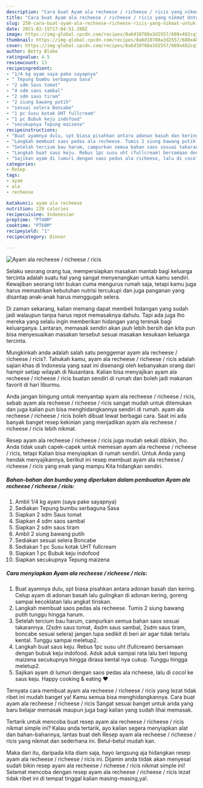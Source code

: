 ```yaml
---
description: "Cara buat Ayam ala recheese / richeese / ricis yang nikmat Untuk Jualan"
title: "Cara buat Ayam ala recheese / richeese / ricis yang nikmat Untuk Jualan"
slug: 250-cara-buat-ayam-ala-recheese-richeese-ricis-yang-nikmat-untuk-jualan
date: 2021-02-15T17:04:51.298Z
image: https://img-global.cpcdn.com/recipes/8a6d10788a3d2557/680x482cq70/ayam-ala-recheese-richeese-ricis-foto-resep-utama.jpg
thumbnail: https://img-global.cpcdn.com/recipes/8a6d10788a3d2557/680x482cq70/ayam-ala-recheese-richeese-ricis-foto-resep-utama.jpg
cover: https://img-global.cpcdn.com/recipes/8a6d10788a3d2557/680x482cq70/ayam-ala-recheese-richeese-ricis-foto-resep-utama.jpg
author: Betty Blake
ratingvalue: 4.5
reviewcount: 13
recipeingredient:
- "1/4 kg ayam saya pake sayapnya"
- " Tepung bumbu serbaguna Sasa"
- "2 sdm Saus tomat"
- "4 sdm saos sambal"
- "2 sdm saus tiram"
- "2 siung bawang putih"
- "sesuai selera Boncabe"
- "1 pc Susu kotak UHT fullcream"
- "1 pc Bubuk keju indofood"
- "secukupnya Tepung maizena"
recipeinstructions:
- "Buat ayamnya dulu, spt biasa pisahkan antara adonan basah dan kering. Celup ayam di adonan basah lalu gulingkan di adonan kering, goreng sampai kecoklatan lalu angkat tiriskan."
- "Langkah membuat saos pedas ala recheese. Tumis 2 siung bawang putih tunggu hingga harum."
- "Setelah tercium bau harum, campurkan semua bahan saos sesuai takarannya. (2sdm saus tomat, 4sdm saus sambal, 2sdm saus tiram, boncabe sesuai selera) jangan lupa sedikit di beri air agar tidak terlalu kental. Tunggu sampai meletup2."
- "Langkah buat saus keju. Rebus 1pc susu uht (fullcream) bersamaan dengan bubuk keju indofood. Aduk aduk sampai rata lalu beri tepung maizena secukupnya hingga dirasa kental nya cukup. Tunggu hingga meletup2."
- "Sajikan ayam di lumuri dengan saos pedas ala richeese, lalu di cocol ke saus keju. Happy cooking &amp; eating ❤️"
categories:
- Resep
tags:
- ayam
- ala
- recheese

katakunci: ayam ala recheese 
nutrition: 229 calories
recipecuisine: Indonesian
preptime: "PT40M"
cooktime: "PT60M"
recipeyield: "1"
recipecategory: Dinner

---
```



![Ayam ala recheese / richeese / ricis](https://img-global.cpcdn.com/recipes/8a6d10788a3d2557/680x482cq70/ayam-ala-recheese-richeese-ricis-foto-resep-utama.jpg)

Selaku seorang orang tua, mempersiapkan masakan mantab bagi keluarga tercinta adalah suatu hal yang sangat menyenangkan untuk kamu sendiri. Kewajiban seorang istri bukan cuma mengurus rumah saja, tetapi kamu juga harus memastikan kebutuhan nutrisi tercukupi dan juga panganan yang disantap anak-anak harus menggugah selera.

Di zaman  sekarang, kalian memang dapat membeli hidangan yang sudah jadi walaupun tanpa harus repot memasaknya dahulu. Tapi ada juga lho mereka yang selalu ingin memberikan hidangan yang terenak bagi keluarganya. Lantaran, memasak sendiri akan jauh lebih bersih dan kita pun bisa menyesuaikan masakan tersebut sesuai masakan kesukaan keluarga tercinta. 



Mungkinkah anda adalah salah satu penggemar ayam ala recheese / richeese / ricis?. Tahukah kamu, ayam ala recheese / richeese / ricis adalah sajian khas di Indonesia yang saat ini disenangi oleh kebanyakan orang dari hampir setiap wilayah di Nusantara. Kalian bisa menyajikan ayam ala recheese / richeese / ricis buatan sendiri di rumah dan boleh jadi makanan favorit di hari liburmu.

Anda jangan bingung untuk menyantap ayam ala recheese / richeese / ricis, sebab ayam ala recheese / richeese / ricis sangat mudah untuk ditemukan dan juga kalian pun bisa menghidangkannya sendiri di rumah. ayam ala recheese / richeese / ricis boleh dibuat lewat berbagai cara. Saat ini ada banyak banget resep kekinian yang menjadikan ayam ala recheese / richeese / ricis lebih nikmat.

Resep ayam ala recheese / richeese / ricis juga mudah sekali dibikin, lho. Anda tidak usah capek-capek untuk memesan ayam ala recheese / richeese / ricis, tetapi Kalian bisa menyiapkan di rumah sendiri. Untuk Anda yang hendak menyajikannya, berikut ini resep membuat ayam ala recheese / richeese / ricis yang enak yang mampu Kita hidangkan sendiri.

<!--inarticleads1-->

##### Bahan-bahan dan bumbu yang diperlukan dalam pembuatan Ayam ala recheese / richeese / ricis:

1. Ambil 1/4 kg ayam (saya pake sayapnya)
1. Sediakan  Tepung bumbu serbaguna Sasa
1. Siapkan 2 sdm Saus tomat
1. Siapkan 4 sdm saos sambal
1. Siapkan 2 sdm saus tiram
1. Ambil 2 siung bawang putih
1. Sediakan sesuai selera Boncabe
1. Sediakan 1 pc Susu kotak UHT fullcream
1. Siapkan 1 pc Bubuk keju indofood
1. Siapkan secukupnya Tepung maizena




<!--inarticleads2-->

##### Cara menyiapkan Ayam ala recheese / richeese / ricis:

1. Buat ayamnya dulu, spt biasa pisahkan antara adonan basah dan kering. Celup ayam di adonan basah lalu gulingkan di adonan kering, goreng sampai kecoklatan lalu angkat tiriskan.
1. Langkah membuat saos pedas ala recheese. Tumis 2 siung bawang putih tunggu hingga harum.
1. Setelah tercium bau harum, campurkan semua bahan saos sesuai takarannya. (2sdm saus tomat, 4sdm saus sambal, 2sdm saus tiram, boncabe sesuai selera) jangan lupa sedikit di beri air agar tidak terlalu kental. Tunggu sampai meletup2.
1. Langkah buat saus keju. Rebus 1pc susu uht (fullcream) bersamaan dengan bubuk keju indofood. Aduk aduk sampai rata lalu beri tepung maizena secukupnya hingga dirasa kental nya cukup. Tunggu hingga meletup2.
1. Sajikan ayam di lumuri dengan saos pedas ala richeese, lalu di cocol ke saus keju. Happy cooking &amp; eating ❤️




Ternyata cara membuat ayam ala recheese / richeese / ricis yang lezat tidak ribet ini mudah banget ya! Kamu semua bisa menghidangkannya. Cara buat ayam ala recheese / richeese / ricis Sangat sesuai banget untuk anda yang baru belajar memasak maupun juga bagi kalian yang sudah lihai memasak.

Tertarik untuk mencoba buat resep ayam ala recheese / richeese / ricis nikmat simple ini? Kalau anda tertarik, ayo kalian segera menyiapkan alat dan bahan-bahannya, lantas buat deh Resep ayam ala recheese / richeese / ricis yang nikmat dan sederhana ini. Betul-betul mudah kan. 

Maka dari itu, daripada kita diam saja, hayo langsung aja hidangkan resep ayam ala recheese / richeese / ricis ini. Dijamin anda tiidak akan menyesal sudah bikin resep ayam ala recheese / richeese / ricis nikmat simple ini! Selamat mencoba dengan resep ayam ala recheese / richeese / ricis lezat tidak ribet ini di tempat tinggal kalian masing-masing,ya!.

